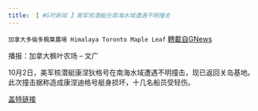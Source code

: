 ```yaml
---
title: 【 #G时新闻 】美军核潜艇在南海水域遭遇不明撞击
---
```

`加拿大多倫多楓葉農場 Himalaya Toronto Maple Leaf` [轉載自GNews](https://gnews.org/zh-hans/1588827/)

播报：加拿大枫叶农场 – 文广

10月2日，美军核潜艇康涅狄格号在南海水域遭遇不明撞击，现已返回关岛基地。此次撞击据称造成康涅迪格号艇身损坏，十几名船员受轻伤。

[盖特链接](https://gettr.com/post/pdvdin9460)
